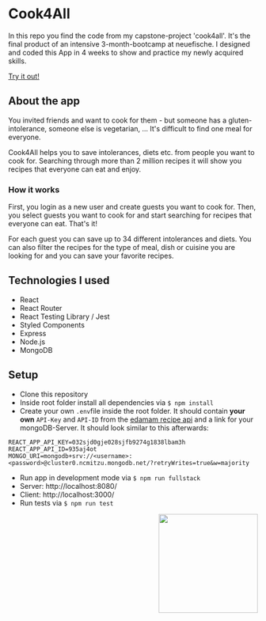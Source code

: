 # Cook4All 
In this repo you find the code from my capstone-project 'cook4all'. It's the final product of an intensive 3-month-bootcamp at neuefische. 
I designed and coded this App in 4 weeks to show and practice my newly acquired skills.

[Try it out!](https://capstone-cook4all.vercel.app/)

## About the app
You invited friends and want to cook for them - but someone has a gluten-intolerance, someone else is vegetarian, ... It's difficult to find one meal for everyone.

Cook4All helps you to save intolerances, diets etc. from people you want to cook for. Searching through more than 2 million recipes it will show you recipes that everyone can eat and enjoy.

### How it works
First, you login as a new user and create guests you want to cook for. 
Then, you select guests you want to cook for and start searching for recipes that everyone can eat. That's it!

For each guest you can save up to 34 different intolerances and diets.
You can also filter the recipes for the type of meal, dish or cuisine you are looking for and you can save your favorite recipes.

## Technologies I used
- React 
- React Router
- React Testing Library / Jest
- Styled Components
- Express
- Node.js
- MongoDB

## Setup
- Clone this repository
- Inside root folder install all dependencies via ``$ npm install``
- Create your own ``.env``file inside the root folder. It should contain **your own** ``API-Key`` and ``API-ID`` from the [edamam recipe api](https://developer.edamam.com/edamam-recipe-api) and a link for your mongoDB-Server. It should look similar to this afterwards:

```
REACT_APP_API_KEY=032sjd0gje028sjfb9274g1838lbam3h
REACT_APP_API_ID=935aj4ot
MONGO_URI=mongodb+srv://<username>:<password>@cluster0.ncmitzu.mongodb.net/?retryWrites=true&w=majority
```

- Run app in development mode via ``$ npm run fullstack``
- Server: http://localhost:8080/
- Client: http://localhost:3000/
- Run tests via ``$ npm run test``

<img src="https://user-images.githubusercontent.com/79710919/202211861-9a638cbb-5e67-48a3-9725-dd4f49fa1073.svg" width=200 align="right"/>
